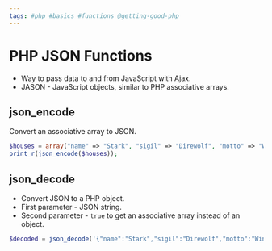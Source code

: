 ```yaml
---
tags: #php #basics #functions @getting-good-php
---
```


# PHP JSON Functions
- Way to pass data to and from JavaScript with Ajax.
- JASON - JavaScript objects, similar to PHP associative arrays.


## json_encode
Convert an associative array to JSON.

```php
$houses = array("name" => "Stark", "sigil" => "Direwolf", "motto" => "Winter is Coming");
print_r(json_encode($houses));
```

## json_decode
- Convert JSON to a PHP object.
- First parameter - JSON string.
- Second parameter - `true` to get an associative array instead of an object.

```php
$decoded = json_decode('{"name":"Stark","sigil":"Direwolf","motto":"Winter is Coming"}', true);
```